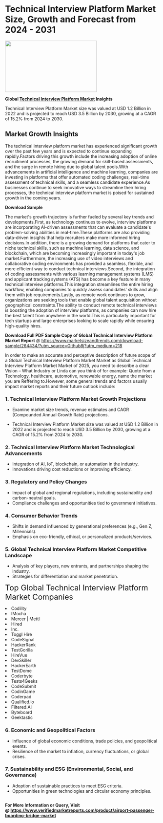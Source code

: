 <H1>Technical Interview Platform Market Size, Growth and Forecast from 2024 - 2031</H1><img class="aligncenter size-medium wp-image-584254" src="https://thirdeyenews.in/wp-content/uploads/2024/09/Global-Market-Research-300x168.jpeg" alt="" width="300" height="168" /><p><strong>Global&nbsp;<a href="https://www.marketsizeandtrends.com/download-sample/264434/?utm_source=Github8j?utm_medium=218">Technical Interview Platform Market</a> Insights</strong></p><p>Technical Interview Platform Market size was valued at USD 1.2 Billion in 2022 and is projected to reach USD 3.5 Billion by 2030, growing at a CAGR of 15.2% from 2024 to 2030.</p><p><h2>Market Growth Insights</h2> <p>The technical interview platform market has experienced significant growth over the past few years and is expected to continue expanding rapidly.Factors driving this growth include the increasing adoption of online recruitment processes, the growing demand for skill-based assessments, and the surge in remote hiring due to global talent pools.With advancements in artificial intelligence and machine learning, companies are investing in platforms that offer automated coding challenges, real-time assessment of technical skills, and a seamless candidate experience.As businesses continue to seek innovative ways to streamline their hiring processes, the technical interview platform market is poised for sustained growth in the coming years.</p> <p><strong>Download Sample</strong></p> <p>The market's growth trajectory is further fueled by several key trends and developments.First, as technology continues to evolve, interview platforms are incorporating AI-driven assessments that can evaluate a candidate's problem-solving abilities in real-time.These platforms are also providing data-driven insights that help recruiters make more informed hiring decisions.In addition, there is a growing demand for platforms that cater to niche technical skills, such as machine learning, data science, and blockchain, which are becoming increasingly important in today's job market.Furthermore, the increasing use of video interviews and collaborative coding environments has provided a seamless, flexible, and more efficient way to conduct technical interviews.Second, the integration of coding assessments with various learning management systems (LMS) and applicant tracking systems (ATS) has become a key feature in many technical interview platforms.This integration streamlines the entire hiring workflow, enabling companies to quickly assess candidates' skills and align them with job requirements.Lastly, as remote work continues to grow, organizations are seeking tools that enable global talent acquisition without geographical constraints.The ability to conduct remote technical interviews is boosting the adoption of interview platforms, as companies can now hire the best talent from anywhere in the world.This is particularly important for tech startups and large enterprises looking to scale rapidly while ensuring high-quality hires.<p><span class=""><strong>Download Full PDF Sample Copy of Global Technical Interview Platform Market Report</strong> @ <a href="https://www.marketsizeandtrends.com/download-sample/264434/?utm_source=Github8j?utm_medium=218" target="_blank">https://www.marketsizeandtrends.com/download-sample/264434/?utm_source=Github8j?utm_medium=218</a></span></p><p>In order to make an accurate and perceptive description of future scope of a Global&nbsp;Technical Interview Platform Market Market as Global&nbsp;Technical Interview Platform Market Market of 2025, you need to describe a clear Vision &ndash; What Industry or Linda can you think of for example: Quote from a Technology, healthcare, automotive, renewable energy, name the market you are Reffering to.However, some general trends and factors usually impact market reports and their future outlook include:</p><h3>1.&nbsp;<strong>Technical Interview Platform Market Growth Projections</strong></h3><ul><li>Examine market size trends, revenue estimates and CAGR (Compounded Annual Growth Rate) projections.</li><li><p>Technical Interview Platform Market size was valued at USD 1.2 Billion in 2022 and is projected to reach USD 3.5 Billion by 2030, growing at a CAGR of 15.2% from 2024 to 2030.</p></li></ul><h3>2.&nbsp;<strong>Technical Interview Platform Market Technological Advancements</strong></h3><ul><li>Integration of AI, IoT, blockchain, or automation in the industry.</li><li>Innovations driving cost reductions or improving efficiency.</li></ul><h3>3.&nbsp;<strong>Regulatory and Policy Changes</strong></h3><ul><li>Impact of global and regional regulations, including sustainability and carbon-neutral goals.</li><li>Compliance challenges and opportunities tied to government initiatives.</li></ul><h3>4.&nbsp;<strong>Consumer Behavior Trends</strong></h3><ul><li>Shifts in demand influenced by generational preferences (e.g., Gen Z, Millennials).</li><li>Emphasis on eco-friendly, ethical, or personalized products/services.</li></ul><h3>5.&nbsp;<strong>Global Technical Interview Platform Market Competitive Landscape</strong></h3><ul><li>Analysis of key players, new entrants, and partnerships shaping the industry.</li><li>Strategies for differentiation and market penetration.</li></ul><p data-pm-slice="1 1 []"><span style="color: inherit; font-family: inherit; font-size: 25px;">Top Global Technical Interview Platform Market Companies</span></p><div class="" data-test-id=""><p><li>Codility</li><li> IMocha</li><li> Mercer | Mettl</li><li> Hired</li><li> Inc.</li><li> Toggl Hire</li><li> CodeSignal</li><li> HackerRank</li><li> TestGorilla</li><li> HireVue</li><li> DevSkiller</li><li> HackerEarth</li><li> TestDome</li><li> Coderbyte</li><li> Tests4Geeks</li><li> CodeSubmit</li><li> CodinGame</li><li> Coderpad</li><li> Qualified.io</li><li> Filtered.AI</li><li> Byteboard</li><li> Geektastic</li></p></div><h3>6.&nbsp;<strong>Economic and Geopolitical Factors</strong></h3><ul><li>Influence of global economic conditions, trade policies, and geopolitical events.</li><li>Resilience of the market to inflation, currency fluctuations, or global crises.</li></ul><h3>7.&nbsp;<strong>Sustainability and ESG (Environmental, Social, and Governance)</strong></h3><ul><li>Adoption of sustainable practices to meet ESG criteria.</li><li>Opportunities in green technologies and circular economy principles.</li></ul><h2><strong style="font-size: 14px;">For More Information or Query, Visit @&nbsp;</strong><a style="background-color: #ffffff; font-size: 14px;" href="https://www.marketsizeandtrends.com/report/technical-interview-platform-market/" target="_blank">https://www.verifiedmarketreports.com/product/airport-passenger-boarding-bridge-market</a></h2>